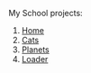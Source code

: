My School projects:
1. <a href="https://illya-s.github.io/SCHOOL/test.htm" target="_blank">Home</a>
2. <a href="https://illya-s.github.io/SCHOOL/index.html" target="_blank">Cats</a>
3. <a href="https://illya-s.github.io/SCHOOL/planets.htm" target="_blank">Planets</a>
4. <a href="https://illya-s.github.io/SCHOOL/3103.htm" target="_blank">Loader</a>
